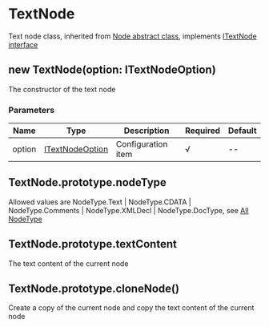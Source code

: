 # TextNode

Text node class, inherited from [Node abstract class](node.md), implements [ITextNode interface](types.md#itextnode)

## new TextNode(option: ITextNodeOption)

The constructor of the text node

### Parameters

Name | Type | Description | Required | Default
---- | ---- | ---- | ---- | ----
option | [ITextNodeOption](types.md#itextnodeoption) | Configuration item | √ | --

## TextNode.prototype.nodeType

Allowed values are NodeType.Text | NodeType.CDATA | NodeType.Comments | NodeType.XMLDecl | NodeType.DocType, see [All NodeType](node-type.md)

## TextNode.prototype.textContent

The text content of the current node

## TextNode.prototype.cloneNode()

Create a copy of the current node and copy the text content of the current node
